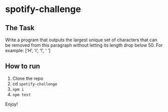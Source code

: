 # spotify-challenge

## The Task
Write a program that outputs the largest unique set of characters that can be removed from this paragraph without letting its length drop below 50. For example: [‘H’, ‘i’, ‘!’, ‘ ’]

## How to run
1. Clone the repo
2. cd `spotify-challenge`
3. `npm i`
4. `npm test`

Enjoy!
